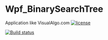 # Wpf_BinarySearchTree
Application like VisualAlgo.com
[![license](https://img.shields.io/github/license/trungngotdt/Wpf_BinarySearchTree.svg)]()

[![Build status](https://ci.appveyor.com/api/projects/status/ja6w4aq0ky7na88f?svg=true)](https://ci.appveyor.com/project/trungngotdt/wpf-binarysearchtree)
